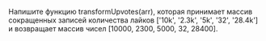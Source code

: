 Напишите функцию transformUpvotes(arr), которая принимает массив сокращенных записей количества лайков ['10k', '2.3k', '5k', '32', '28.4k'] и возвращает массив чисел [10000, 2300, 5000, 32, 28400].
